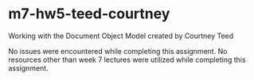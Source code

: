 # m7-hw5-teed-courtney

Working with the Document Object Model
created by Courtney Teed

No issues were encountered while completing this assignment.
No resources other than week 7 lectures were utilized while completing this assignment.